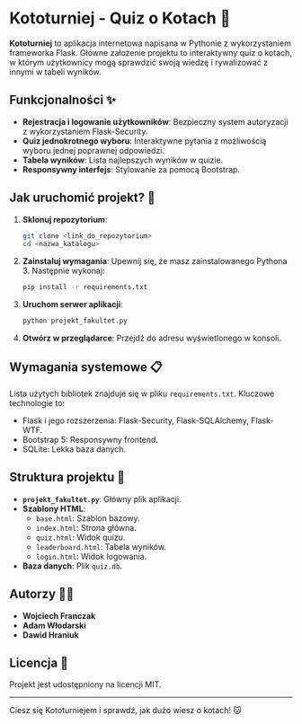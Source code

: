 
# Kototurniej - Quiz o Kotach 🐾
**Kototurniej** to aplikacja internetowa napisana w Pythonie z wykorzystaniem frameworka Flask. Główne założenie projektu to interaktywny quiz o kotach, w którym użytkownicy mogą sprawdzić swoją wiedzę i rywalizować z innymi w tabeli wyników.

## Funkcjonalności ✨
- **Rejestracja i logowanie użytkowników**: Bezpieczny system autoryzacji z wykorzystaniem Flask-Security.
- **Quiz jednokrotnego wyboru**: Interaktywne pytania z możliwością wyboru jednej poprawnej odpowiedzi.
- **Tabela wyników**: Lista najlepszych wyników w quizie.
- **Responsywny interfejs**: Stylowanie za pomocą Bootstrap.

## Jak uruchomić projekt? 🚀
1. **Sklonuj repozytorium**:
   ```bash
   git clone <link_do_repozytorium>
   cd <nazwa_katalogu>
   ```

2. **Zainstaluj wymagania**:
   Upewnij się, że masz zainstalowanego Pythona 3. Następnie wykonaj:
   ```bash
   pip install -r requirements.txt
   ```

3. **Uruchom serwer aplikacji**:
   ```bash
   python projekt_fakultet.py
   ```

4. **Otwórz w przeglądarce**:
   Przejdź do adresu wyświetlonego w konsoli.

## Wymagania systemowe 📋
Lista użytych bibliotek znajduje się w pliku `requirements.txt`. Kluczowe technologie to:
- Flask i jego rozszerzenia: Flask-Security, Flask-SQLAlchemy, Flask-WTF.
- Bootstrap 5: Responsywny frontend.
- SQLite: Lekka baza danych.

## Struktura projektu 📂
- **`projekt_fakultet.py`**: Główny plik aplikacji.
- **Szablony HTML**:
  - `base.html`: Szablon bazowy.
  - `index.html`: Strona główna.
  - `quiz.html`: Widok quizu.
  - `leaderboard.html`: Tabela wyników.
  - `login.html`: Widok logowania.
- **Baza danych**: Plik `quiz.db`.

## Autorzy 👨‍💻
- **Wojciech Franczak**
- **Adam Włodarski**
- **Dawid Hraniuk**

## Licencja 📄
Projekt jest udostępniony na licencji MIT.

---

Ciesz się Kototurniejem i sprawdź, jak dużo wiesz o kotach! 🐱
